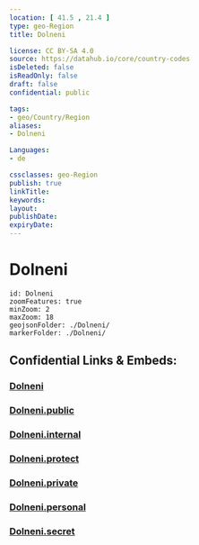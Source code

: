 ```yaml
---
location: [ 41.5 , 21.4 ] 
type: geo-Region
title: Dolneni

license: CC BY-SA 4.0
source: https://datahub.io/core/country-codes
isDeleted: false
isReadOnly: false
draft: false
confidential: public

tags:
- geo/Country/Region
aliases:
- Dolneni

Languages:
- de

cssclasses: geo-Region
publish: true
linkTitle: 
keywords: 
layout: 
publishDate: 
expiryDate: 
---
```


# Dolneni

```leaflet
id: Dolneni
zoomFeatures: true 
minZoom: 2 
maxZoom: 18
geojsonFolder: ./Dolneni/
markerFolder: ./Dolneni/
```


## Confidential Links & Embeds: 

### [Dolneni](/_Standards/Earth/Continent/Europe/Europe~South/Macedonia~North/Municipalities~Macedonia/Dolneni.md) 

### [Dolneni.public](/_public/Earth/Continent/Europe/Europe~South/Macedonia~North/Municipalities~Macedonia/Dolneni.public.md) 

### [Dolneni.internal](/_internal/Earth/Continent/Europe/Europe~South/Macedonia~North/Municipalities~Macedonia/Dolneni.internal.md) 

### [Dolneni.protect](/_protect/Earth/Continent/Europe/Europe~South/Macedonia~North/Municipalities~Macedonia/Dolneni.protect.md) 

### [Dolneni.private](/_private/Earth/Continent/Europe/Europe~South/Macedonia~North/Municipalities~Macedonia/Dolneni.private.md) 

### [Dolneni.personal](/_personal/Earth/Continent/Europe/Europe~South/Macedonia~North/Municipalities~Macedonia/Dolneni.personal.md) 

### [Dolneni.secret](/_secret/Earth/Continent/Europe/Europe~South/Macedonia~North/Municipalities~Macedonia/Dolneni.secret.md)

